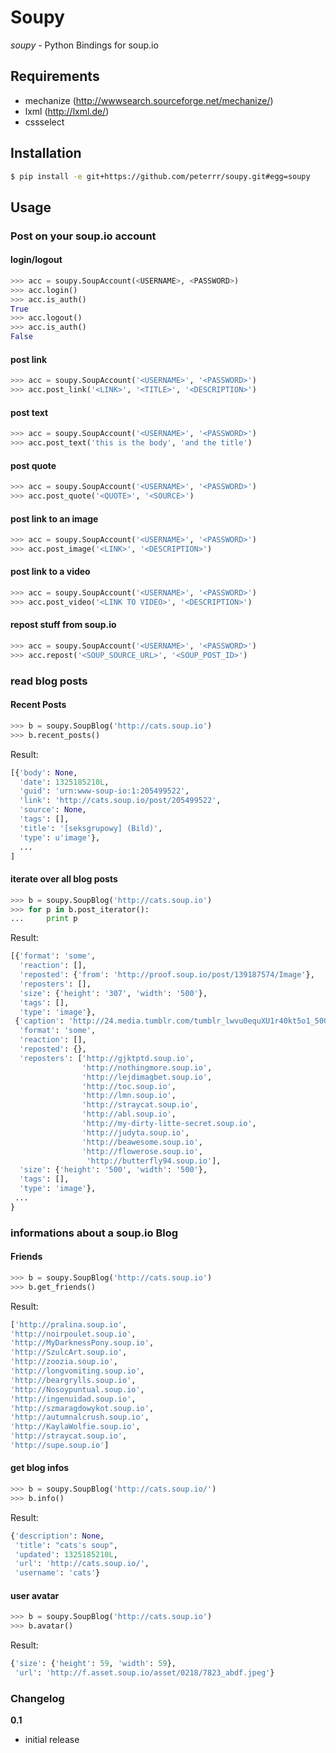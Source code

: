 # Soupy
*soupy* - Python Bindings for soup.io

## Requirements

 - mechanize (http://wwwsearch.sourceforge.net/mechanize/)
 - lxml (http://lxml.de/)
 - cssselect

## Installation
```sh
$ pip install -e git+https://github.com/peterrr/soupy.git#egg=soupy
```

## Usage

### Post on your soup.io account

#### login/logout

```python
>>> acc = soupy.SoupAccount(<USERNAME>, <PASSWORD>)
>>> acc.login()
>>> acc.is_auth()
True
>>> acc.logout()
>>> acc.is_auth()
False
```

#### post link

```python
>>> acc = soupy.SoupAccount('<USERNAME>', '<PASSWORD>')
>>> acc.post_link('<LINK>', '<TITLE>', '<DESCRIPTION>')
```
#### post text

```python
>>> acc = soupy.SoupAccount('<USERNAME>', '<PASSWORD>')
>>> acc.post_text('this is the body', 'and the title')
```
#### post quote

```python
>>> acc = soupy.SoupAccount('<USERNAME>', '<PASSWORD>')
>>> acc.post_quote('<QUOTE>', '<SOURCE>')
```
#### post link to an image

```python
>>> acc = soupy.SoupAccount('<USERNAME>', '<PASSWORD>')
>>> acc.post_image('<LINK>', '<DESCRIPTION>')
```
#### post link to a video

```python
>>> acc = soupy.SoupAccount('<USERNAME>', '<PASSWORD>')
>>> acc.post_video('<LINK TO VIDEO>', '<DESCRIPTION>')
```
#### repost stuff from soup.io

```python
>>> acc = soupy.SoupAccount('<USERNAME>', '<PASSWORD>')
>>> acc.repost('<SOUP_SOURCE_URL>', '<SOUP_POST_ID>')
```
### read blog posts

#### Recent Posts

```python
>>> b = soupy.SoupBlog('http://cats.soup.io')
>>> b.recent_posts()
```

Result:

```python
[{'body': None,
  'date': 1325185210L,
  'guid': 'urn:www-soup-io:1:205499522',
  'link': 'http://cats.soup.io/post/205499522',
  'source': None,
  'tags': [],
  'title': '[seksgrupowy] (Bild)',
  'type': u'image'},
  ...
]
```
#### iterate over all blog posts
```python
>>> b = soupy.SoupBlog('http://cats.soup.io')
>>> for p in b.post_iterator():
...     print p
```

Result:

```python
[{'format': 'some',
  'reaction': [],
  'reposted': {'from': 'http://proof.soup.io/post/139187574/Image'},
  'reposters': [],
  'size': {'height': '307', 'width': '500'},
  'tags': [],
  'type': 'image'},
 {'caption': 'http://24.media.tumblr.com/tumblr_lwvu0equXU1r40kt5o1_500.jpg',
  'format': 'some',
  'reaction': [],
  'reposted': {},
  'reposters': ['http://gjktptd.soup.io',
                'http://nothingmore.soup.io',
                'http://lejdimagbet.soup.io',
                'http://toc.soup.io',
                'http://lmn.soup.io',
                'http://straycat.soup.io',
                'http://abl.soup.io',
                'http://my-dirty-litte-secret.soup.io',
                'http://judyta.soup.io',
                'http://beawesome.soup.io',
                'http://flowerose.soup.io',
                 'http://butterfly94.soup.io'],
  'size': {'height': '500', 'width': '500'},
  'tags': [],
  'type': 'image'},
 ...
}
```

### informations about a soup.io Blog

#### Friends
```python
>>> b = soupy.SoupBlog('http://cats.soup.io')
>>> b.get_friends()
```
Result:

```python
['http://pralina.soup.io',
'http://noirpoulet.soup.io',
'http://MyDarknessPony.soup.io',
'http://SzulcArt.soup.io',
'http://zoozia.soup.io',
'http://longvomiting.soup.io',
'http://beargrylls.soup.io',
'http://Nosoypuntual.soup.io',
'http://ingenuidad.soup.io',
'http://szmaragdowykot.soup.io',
'http://autumnalcrush.soup.io',
'http://KaylaWolfie.soup.io',
'http://straycat.soup.io',
'http://supe.soup.io']
```
#### get blog infos
```python
>>> b = soupy.SoupBlog('http://cats.soup.io/')
>>> b.info()
```
Result:

```python
{'description': None,
 'title': "cats's soup",
 'updated': 1325185210L,
 'url': 'http://cats.soup.io/',
 'username': 'cats'}
```
#### user avatar
```python
>>> b = soupy.SoupBlog('http://cats.soup.io')
>>> b.avatar()
```
Result:

```python
{'size': {'height': 59, 'width': 59},
 'url': 'http://f.asset.soup.io/asset/0218/7823_abdf.jpeg'}
```

### Changelog

**0.1**
 - initial release
